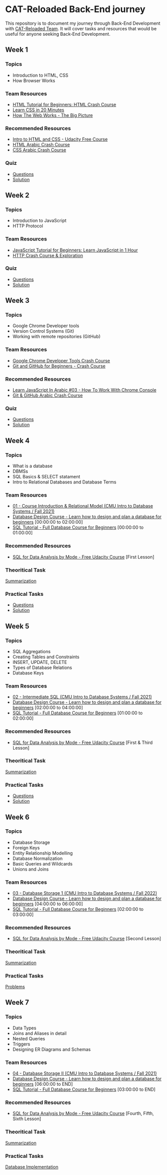 # CAT-Reloaded Back-End journey
This repository is to document my journey through Back-End Development with [CAT-Reloaded Team](https://github.com/CATReloaded). It will cover tasks and resources that would be useful for anyone seeking Back-End Development.

## Week 1

### Topics
* Introduction to HTML, CSS
* How Browser Works

### Team Resources
* [HTML Tutorial for Beginners: HTML Crash Course](https://www.youtube.com/watch?v=qz0aGYrrlhU)
* [Learn CSS in 20 Minutes](https://www.youtube.com/watch?v=1PnVor36_40)
* [How The Web Works - The Big Picture](https://www.youtube.com/watch?v=hJHvdBlSxug)

### Recommended Resources
* [Intro to HTML and CSS - Udacity Free Course](https://www.udacity.com/course/intro-to-html-and-css--ud001)
* [HTML Arabic Crash Course](https://www.youtube.com/watch?v=q3yFo-t1ykw)
* [CSS Arabic Crash Course](https://www.youtube.com/watch?v=Z-5QVutAEW4)

### Quiz
* [Questions](https://v20xluub906.typeform.com/to/gCv3Rify)
* [Solution](https://docs.google.com/document/d/1H-FFoF3hx5Iya83GDRwHGlr4xdBBzHx8uDQkZ0Yybcc/edit)

## Week 2

### Topics
* Introduction to JavaScript
* HTTP Protocol

### Team Resources
* [JavaScript Tutorial for Beginners: Learn JavaScript in 1 Hour](https://www.youtube.com/watch?v=W6NZfCO5SIk)
* [HTTP Crash Course & Exploration](https://www.youtube.com/watch?v=iYM2zFP3Zn0)

### Quiz
* [Questions](https://v20xluub906.typeform.com/to/RJirOteL)
* [Solution](https://docs.google.com/document/d/1Bb_IGmhf9YKGBZFZXH5eLVFEwWsWEQ8fGHNOfHOWyds/edit)

## Week 3

### Topics
* Google Chrome Developer tools
* Version Control Systems (Git)
* Working with remote repositories (GitHub)

### Team Resources
* [Google Chrome Developer Tools Crash Course](https://www.youtube.com/watch?v=x4q86IjJFag)
* [Git and GitHub for Beginners - Crash Course](https://www.youtube.com/watch?v=RGOj5yH7evk)

### Recommended Resources
* [Learn JavaScript In Arabic #03 - How To Work With Chrome Console](https://www.youtube.com/watch?v=XKYUEYPTBjo)
* [Git & GitHub Arabic Crash Course](https://www.youtube.com/watch?v=fDkR0TDR9dI)

### Quiz
* [Questions](https://v20xluub906.typeform.com/to/iblOss8l)
* [Solution](https://docs.google.com/document/d/1D-IGNf9_TA80S8roZtXev97XAlta_MNr0aa58ZsMb68/edit)

## Week 4

### Topics
* What is a database
* DBMSs
* SQL Basics & SELECT statament
* Intro to Relational Databases and Database Terms

### Team Resources
* [01 - Course Introduction & Relational Model (CMU Intro to Database Systems / Fall 2021)](https://www.youtube.com/watch?v=v4bU6n97Vr8)
* [Database Design Course - Learn how to design and plan a database for beginners](https://www.youtube.com/watch?v=ztHopE5Wnpc) [00:00:00 to 02:00:00]
* [SQL Tutorial - Full Database Course for Beginners](https://www.youtube.com/watch?v=HXV3zeQKqGY) [00:00:00 to 01:00:00]

### Recommended Resources
* [SQL for Data Analysis by Mode - Free Udacity Course](https://www.udacity.com/course/sql-for-data-analysis--ud198) [First Lesson]

### Theoritical Task
[Summarization](./weeks/4/theoritical/)

### Practical Tasks
* [Questions](https://www.hackerrank.com/domains/sql?filters%5Bsubdomains%5D%5B%5D=select)
* [Solution](./weeks/4/practical/)


## Week 5

### Topics
* SQL Aggregations
* Creating Tables and Constraints
* INSERT, UPDATE, DELETE
* Types of Database Relations
* Database Keys

### Team Resources
* [02 - Intermediate SQL (CMU Intro to Database Systems / Fall 2021)](https://www.youtube.com/watch?v=B2fWjPGh-EU)
* [Database Design Course - Learn how to design and plan a database for beginners](https://www.youtube.com/watch?v=ztHopE5Wnpc) [02:00:00 to 04:00:00]
* [SQL Tutorial - Full Database Course for Beginners](https://www.youtube.com/watch?v=HXV3zeQKqGY) [01:00:00 to 02:00:00]

### Recommended Resources
* [SQL for Data Analysis by Mode - Free Udacity Course](https://www.udacity.com/course/sql-for-data-analysis--ud198) [First & Third Lesson]

### Theoritical Task
[Summarization](./weeks/5/theoritical/)

### Practical Tasks
* [Questions](https://www.hackerrank.com/domains/sql?filters%5Bsubdomains%5D%5B%5D=select)
* [Solution](./weeks/5/practical/)


## Week 6

### Topics
* Database Storage
* Foreign Keys
* Entity Relationship Modelling
* Database Normalization
* Basic Queries and Wildcards
* Unions and Joins

### Team Resources
* [03 - Database Storage 1 (CMU Intro to Database Systems / Fall 2022)](https://www.youtube.com/watch?v=df-l2PxUidI)
* [Database Design Course - Learn how to design and plan a database for beginners](https://www.youtube.com/watch?v=ztHopE5Wnpc) [04:00:00 to 06:00:00]
* [SQL Tutorial - Full Database Course for Beginners](https://www.youtube.com/watch?v=HXV3zeQKqGY) [02:00:00 to 03:00:00]

### Recommended Resources
* [SQL for Data Analysis by Mode - Free Udacity Course](https://www.udacity.com/course/sql-for-data-analysis--ud198) [Second Lesson]

### Theoritical Task
[Summarization](./weeks/6/theoritical/)

### Practical Tasks
[Problems](./weeks/6/practical/)

## Week 7

### Topics
* Data Types
* Joins and Aliases in detail
* Nested Queries
* Triggers
* Designing ER Diagrams and Schemas

### Team Resources
* [04 - Database Storage II (CMU Intro to Database Systems / Fall 2021)](https://www.youtube.com/watch?v=ZJJwJ-auby8)
* [Database Design Course - Learn how to design and plan a database for beginners](https://www.youtube.com/watch?v=ztHopE5Wnpc) [06:00:00 to END]
* [SQL Tutorial - Full Database Course for Beginners](https://www.youtube.com/watch?v=HXV3zeQKqGY) [03:00:00 to END]

### Recommended Resources
* [SQL for Data Analysis by Mode - Free Udacity Course](https://www.udacity.com/course/sql-for-data-analysis--ud198) [Fourth, Fifth, Sixth Lesson]

### Theoritical Task
[Summarization](./weeks/6/theoritical/)

### Practical Tasks
[Database Implementation](./weeks/6/practical/)